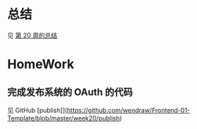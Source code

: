 # 总结

见 [第 20 周的总结](https://github.com/wendraw/Frontend-01-Template/blob/master/week20/NOTE.md)

# HomeWork

## 完成发布系统的 OAuth 的代码

见 GitHub [publish]](https://github.com/wendraw/Frontend-01-Template/blob/master/week20/publish)
